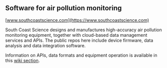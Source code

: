 ## Software for air pollution monitoring

[www.southcoastscience.com](https://www.southcoastscience.com)

South Coast Science designs and manufactures high-accuracy air pollution monitoring equipment, together with cloud-based data management services and APIs. The public repos here include device firmware, data analysis and data integration software. 

Information on APIs, data formats and equipment operation is available in this [wiki section](https://github.com/south-coast-science/docs/wiki).

<!--

**Here are some ideas to get you started:**

🙋‍♀️ A short introduction - what is your organization all about?
🌈 Contribution guidelines - how can the community get involved?
👩‍💻 Useful resources - where can the community find your docs? Is there anything else the community should know?
🍿 Fun facts - what does your team eat for breakfast?
🧙 Remember, you can do mighty things with the power of [Markdown](https://docs.github.com/github/writing-on-github/getting-started-with-writing-and-formatting-on-github/basic-writing-and-formatting-syntax)
-->
